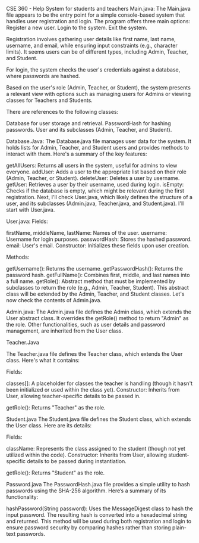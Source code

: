 CSE 360  - Help System for students and teachers
Main.java: 
The Main.java file appears to be the entry point for a simple console-based system that handles user registration and login.
The program offers three main options:
Register a new user.
Login to the system.
Exit the system.

Registration involves gathering user details like first name, last name, username, and email, while ensuring input constraints (e.g., character limits). It seems users can be of different types, including Admin, Teacher, and Student.

For login, the system checks the user's credentials against a database, where passwords are hashed.

Based on the user's role (Admin, Teacher, or Student), the system presents a relevant view with options such as managing users for Admins or viewing classes for Teachers and Students.

There are references to the following classes:

Database for user storage and retrieval.
PasswordHash for hashing passwords.
User and its subclasses (Admin, Teacher, and Student).

Database.Java: 
The Database.java file manages user data for the system. It holds lists for Admin, Teacher, and Student users and provides methods to interact with them. Here's a summary of the key features:

getAllUsers: Returns all users in the system, useful for admins to view everyone.
addUser: Adds a user to the appropriate list based on their role (Admin, Teacher, or Student).
deleteUser: Deletes a user by username.
getUser: Retrieves a user by their username, used during login.
isEmpty: Checks if the database is empty, which might be relevant during the first registration.
Next, I'll check User.java, which likely defines the structure of a user, and its subclasses (Admin.java, Teacher.java, and Student.java). I'll start with User.java. ​​

User.java: 
Fields:

firstName, middleName, lastName: Names of the user.
username: Username for login purposes.
passwordHash: Stores the hashed password.
email: User's email.
Constructor: Initializes these fields upon user creation.

Methods:

getUsername(): Returns the username.
getPasswordHash(): Returns the password hash.
getFullName(): Combines first, middle, and last names into a full name.
getRole(): Abstract method that must be implemented by subclasses to return the role (e.g., Admin, Teacher, Student).
This abstract class will be extended by the Admin, Teacher, and Student classes. Let's now check the contents of Admin.java. ​​

Admin.java: 
The Admin.java file defines the Admin class, which extends the User abstract class. It overrides the getRole() method to return "Admin" as the role. Other functionalities, such as user details and password management, are inherited from the User class.

Teacher.Java

The Teacher.java file defines the Teacher class, which extends the User class. Here's what it contains:

Fields:

classes[]: A placeholder for classes the teacher is handling (though it hasn't been initialized or used within the class yet).
Constructor: Inherits from User, allowing teacher-specific details to be passed in.

getRole(): Returns "Teacher" as the role.

Student.java
The Student.java file defines the Student class, which extends the User class. Here are its details:

Fields:

className: Represents the class assigned to the student (though not yet utilized within the code).
Constructor: Inherits from User, allowing student-specific details to be passed during instantiation.

getRole(): Returns "Student" as the role.

Password.java
The PasswordHash.java file provides a simple utility to hash passwords using the SHA-256 algorithm. Here’s a summary of its functionality:

hashPassword(String password):
Uses the MessageDigest class to hash the input password.
The resulting hash is converted into a hexadecimal string and returned.
This method will be used during both registration and login to ensure password security by comparing hashes rather than storing plain-text passwords.
